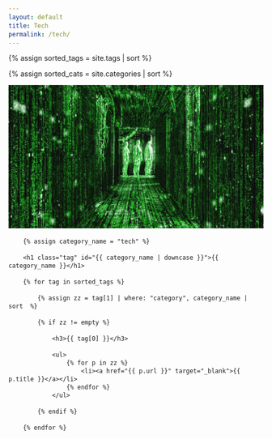 ```yaml
---
layout: default
title: Tech
permalink: /tech/
---
```


{% assign sorted_tags = site.tags | sort %}

{% assign sorted_cats = site.categories | sort %}


<img src="/img/matrix.jpg" />

<div class="posts">
    
        {% assign category_name = "tech" %}

        <h1 class="tag" id="{{ category_name | downcase }}">{{ category_name }}</h1>

        {% for tag in sorted_tags %}

            {% assign zz = tag[1] | where: "category", category_name | sort  %}
            
            {% if zz != empty %}
                
                <h3>{{ tag[0] }}</h3>

                <ul>
                    {% for p in zz %}
                        <li><a href="{{ p.url }}" target="_blank">{{ p.title }}</a></li>
                    {% endfor %}
                </ul>

            {% endif %}
        
        {% endfor %}





</div>

